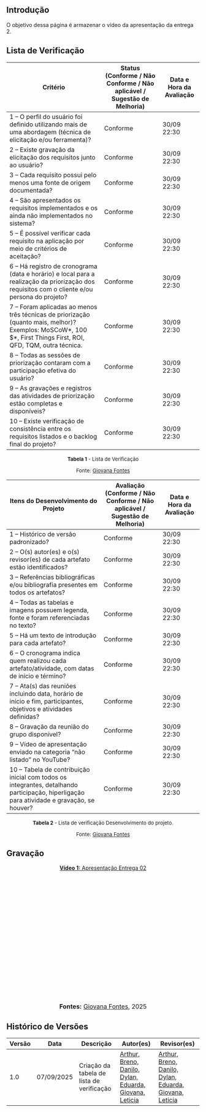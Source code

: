 ## Introdução

O objetivo dessa página é armazenar o vídeo da apresentação da entrega 2.

## Lista de Verificação

| Critério | Status (Conforme / Não Conforme / Não aplicável / Sugestão de Melhoria) | Data e Hora da Avaliação |
|----------|---------------------------------------------------------------------------|--------------------------|
| 1 – O perfil do usuário foi definido utilizando mais de uma abordagem (técnica de elicitação e/ou ferramenta)? | Conforme | 30/09 22:30 |
| 2 – Existe gravação da elicitação dos requisitos junto ao usuário? | Conforme | 30/09 22:30 |
| 3 – Cada requisito possui pelo menos uma fonte de origem documentada? | Conforme | 30/09 22:30 |
| 4 – São apresentados os requisitos implementados e os ainda não implementados no sistema? | Conforme | 30/09 22:30 |
| 5 – É possível verificar cada requisito na aplicação por meio de critérios de aceitação? | Conforme | 30/09 22:30 |
| 6 – Há registro de cronograma (data e horário) e local para a realização da priorização dos requisitos com o cliente e/ou persona do projeto? | Conforme | 30/09 22:30 |
| 7 – Foram aplicadas ao menos três técnicas de priorização (quanto mais, melhor)? Exemplos: MoSCoW*, 100 $*, First Things First, ROI, QFD, TQM, outra técnica. | Conforme | 30/09 22:30 |
| 8 – Todas as sessões de priorização contaram com a participação efetiva do usuário? | Conforme | 30/09 22:30 |
| 9 – As gravações e registros das atividades de priorização estão completas e disponíveis? | Conforme | 30/09 22:30 |
| 10 – Existe verificação de consistência entre os requisitos listados e o backlog final do projeto? | Conforme | 30/09 22:30 |

<font size="2"><p style="text-align: center"><b>Tabela 1</b> - Lista de Verificação</p></font>
<p style="text-align: center; font-size: 10pt;">Fonte: <a href="https://github.com/GiovanaFontesS">Giovana Fontes</a></p>



| Itens do Desenvolvimento do Projeto | Avaliação (Conforme / Não Conforme / Não aplicável / Sugestão de Melhoria) | Data e Hora da Avaliação |
|------------------------------------|---------------------------------------------------------------------------|--------------------------|
| 1 – Histórico de versão padronizado? | Conforme | 30/09 22:30 |
| 2 – O(s) autor(es) e o(s) revisor(es) de cada artefato estão identificados? | Conforme | 30/09 22:30 |
| 3 – Referências bibliográficas e/ou bibliografia presentes em todos os artefatos? | Conforme | 30/09 22:30 |
| 4 – Todas as tabelas e imagens possuem legenda, fonte e foram referenciadas no texto? | Conforme | 30/09 22:30 |
| 5 – Há um texto de introdução para cada artefato? | Conforme | 30/09 22:30 |
| 6 – O cronograma indica quem realizou cada artefato/atividade, com datas de início e término? | Conforme | 30/09 22:30 |
| 7 – Ata(s) das reuniões incluindo data, horário de início e fim, participantes, objetivos e atividades definidas? | Conforme | 30/09 22:30 |
| 8 – Gravação da reunião do grupo disponível? | Conforme | 30/09 22:30 |
| 9 – Vídeo de apresentação enviado na categoria “não listado” no YouTube? | Conforme | 30/09 22:30 |
| 10 – Tabela de contribuição inicial com todos os integrantes, detalhando participação, hiperligação para atividade e gravação, se houver? | Conforme | 30/09 22:30 |

<font size="2"><p style="text-align: center"><b>Tabela 2</b> - Lista de verificação Desenvolvimento do projeto. </p></font>
<p style="text-align: center; font-size: 10pt;">Fonte: <a href="https://github.com/GiovanaFontesS">Giovana Fontes</a></p>


## Gravação

<div align="center">
<p style="text-align: center"><a href="" target="_blank"><b>Vídeo 1:</b> Apresentação Entrega 02</a></p>

<iframe width="560" height="315" src="" title="Sessão Apresentação entrega 02" frameborder="0" allow="accelerometer; autoplay; clipboard-write; encrypted-media; gyroscope; picture-in-picture; web-share" allowfullscreen></iframe>

<font size="3"><p style="text-align: center"><b>Fontes:</b> <a href="https://github.com/GiovanaFontesS">Giovana Fontes</a>, 2025</p></font>
</div>

## Histórico de Versões

| Versão | Data | Descrição | Autor(es) | Revisor(es) |
|--------|------|-----------|-----------|-------------|
| 1.0 | 07/09/2025 | Criação da tabela de lista de verificação  | [Arthur, Breno, Danilo, Dylan, Eduarda, Giovana, Leticia]() | [Arthur, Breno, Danilo, Dylan, Eduarda, Giovana, Leticia ]() |